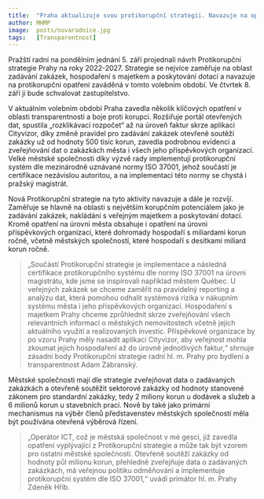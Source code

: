 ```yaml
---
title:  "Praha aktualizuje svou protikorupční strategii. Navazuje na opatření zaváděná v tomto volebním období"
author: MHMP
image:  posts/novaradnice.jpg
tags:   [Transparentnost]
---
```

 
Pražští radní na pondělním jednání 5. září projednali návrh Protikorupční strategie Prahy na roky 2022-2027. Strategie se nejvíce zaměřuje na oblast zadávání zakázek, hospodaření s majetkem a poskytování dotací a navazuje na protikorupční opatření zaváděná v tomto volebním období. Ve čtvrtek 8. září ji bude schvalovat zastupitelstvo.

V aktuálním volebním období Praha zavedla několik klíčových opatření v oblasti transparentnosti a boje proti korupci. Rozšiřuje portál otevřených dat, spustila „rozklikávací rozpočet“ až na úroveň faktur skrze aplikaci Cityvizor, díky změně pravidel pro zadávání zakázek otevřeně soutěží zakázky už od hodnoty 500 tisíc korun, zavedla podrobnou evidenci a zveřejňování dat o zakázkách města i všech jeho příspěvkových organizací. Velké městské společnosti díky výzvě rady implementují protikorupční systém dle mezinárodně uznávané normy ISO 37001, jehož součástí je certifikace nezávislou autoritou, a na implementaci této normy se chystá i pražský magistrát.

Nová Protikorupční strategie na tyto aktivity navazuje a dále je rozvíjí. Zaměřuje se hlavně na oblasti s největším korupčním potenciálem jako je zadávání zakázek, nakládání s veřejným majetkem a poskytování dotací. Kromě opatření na úrovni města obsahuje i opatření na úrovni příspěvkových organizací, které dohromady hospodaří s miliardami korun ročně, včetně městských společností, které hospodaří s desítkami miliard korun ročně.

> „Součástí Protikorupční strategie je implementace a následná certifikace protikorupčního systému dle normy ISO 37001 na úrovni magistrátu, kde jsme se inspirovali například městem Québec. U veřejných zakázek se chceme zaměřit na pravidelný reporting a analýzu dat, která pomohou odhalit systémová rizika v nákupním systému města i jeho příspěvkových organizací. Hospodaření s majetkem Prahy chceme zprůhlednit skrze zveřejňování všech relevantních informací o městských nemovitostech včetně jejich aktuálního využití a realizovaných investic. Příspěvkové organizace by po vzoru Prahy měly nasadit aplikaci Cityvizor, aby veřejnost mohla zkoumat jejich hospodaření až do úrovně jednotlivých faktur,“ shrnuje zásadní body Protikorupční strategie radní hl. m. Prahy pro bydlení a transparentnost Adam Zábranský.

Městské společnosti mají dle strategie zveřejňovat data o zadávaných zakázkách a otevřeně soutěžit sektorové zakázky od hodnoty stanovené zákonem pro standardní zakázky, tedy 2 miliony korun u dodávek a služeb a 6 milionů korun u stavebních prací. Nově by také jako primární mechanismus na výběr členů představenstev městských společností měla být používána otevřená výběrová řízení.

> „Operátor ICT, což je městská společnost v mé gesci, již zavedla opatření vyplývající z Protikorupční strategie a může tak být vzorem pro ostatní městské společnosti. Otevřeně soutěží zakázky od hodnoty půl milionu korun, přehledně zveřejňuje data o zadávaných zakázkách, má veřejnou politiku odměňování a implementuje protikorupční systém dle ISO 37001,“ uvádí primátor hl. m. Prahy Zdeněk Hřib.
